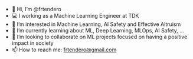 - 👋 Hi, I’m @frtendero
- :computer: I working as a Machine Learning Engineer at TDK
- 👀 I’m interested in Machine Learning, AI Safety and Effective Altruism
- 🌱 I’m currently learning about ML, Deep Learning, MLOps, AI Safety, ...
- 💞️ I’m looking to collaborate on ML projects focused on having a positive impact in society
- 📫 How to reach me: frtendero@gmail.com

<!---
frtendero/frtendero is a ✨ special ✨ repository because its `README.md` (this file) appears on your GitHub profile.
You can click the Preview link to take a look at your changes.
--->
